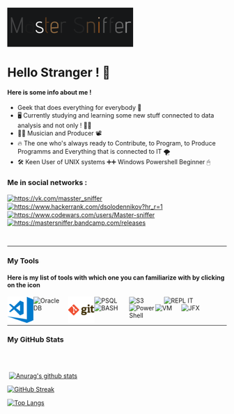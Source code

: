 ![](Vanilla-3.3s-289px.gif)

# Hello Stranger ! 🤙
#### Here is some info about me !
- Geek that does everything for everybody 👾
- 🖥 Currently studying and learning some new stuff connected to data analysis and not only ! 👨‍💻 
- 👨‍🎤 Musician and Producer 📽
- 🔥 The one who's always ready to Contribute, to Program, to Produce Programms and Everything that is connected to IT 🌪 
- 🛠 Keen User of UNIX systems ➕➕ Windows Powershell Beginner 🖱


### Me in social networks :


[<img align="center" alt="https://vk.com/masster_sniffer" width="75px" src="https://rubikmedia.ru/upload/iblock/1fd/vk.png" />][website]&nbsp;
[<img align="center" alt="https://www.hackerrank.com/dsolodennikov?hr_r=1" width="75px" src="https://upload.wikimedia.org/wikipedia/commons/6/65/HackerRank_logo.png" />][hackrank]&nbsp;
[<img align="center" alt="https://www.codewars.com/users/Master-sniffer" width="75px" src="https://www.codewars.com/assets/logos/logo-square-red-big-dark-text-2e091298050b4a55869eb3c7d02e5cd21561b042f7692401fd9e3a2409078c39.png" />][kata]&nbsp;
[<img align="center" alt="https://mastersniffer.bandcamp.com/releases" width="75px" src="https://i.pinimg.com/originals/fd/f9/2a/fdf92ade7b132f2f3a5b55e68fdfbf54.png" />][BC]&nbsp;


<br />

---

### My Tools
#### Here is my list of tools with which one you can familiarize with by clicking on the icon

[<img align="left" alt="Visual Studio Code" width="60px" src="https://raw.githubusercontent.com/github/explore/80688e429a7d4ef2fca1e82350fe8e3517d3494d/topics/visual-studio-code/visual-studio-code.png" />][VS CODE]
[<img align="left" alt="Oracle DB" width="80px" src="http://centercio.ru/wp-content/uploads/2018/11/Oracle-PNG-Clipart.png" />][Oracle]
[<img align="left" alt="GIT" width="60px" src="https://raw.githubusercontent.com/github/explore/80688e429a7d4ef2fca1e82350fe8e3517d3494d/topics/git/git.png" />][GIT]
[<img align="left" alt="PSQL" width="80px" src="https://img.reg.ru/faq/20-08-2020-postgresql.png" />][PSQL]
[<img align="left" alt="S3" width="80px" src="https://miro.medium.com/max/333/1*1A1CQ8a-vKphpDu97_U6Kw.png" />][S3]
[<img align="left" alt="REPL IT" width="70px" src="https://upload.wikimedia.org/wikipedia/commons/b/b2/Repl.it_logo.svg" />][Repl]
[<img align="left" alt="BASH" width="80px" src="https://d33wubrfki0l68.cloudfront.net/306f655dcc33cc3d958cab80d78d3f2da427974c/a2bd8/img/logo/svg/full_colored_dark.svg" />][BASH]
[<img align="left" alt="PowerShell" width="60px" src="https://hsto.org/getpro/habr/post_images/9e6/17e/c95/9e617ec959b5c01c569bd9d6a8b1cf8a.png" />][PWSH]
[<img align="left" alt="VM" width="60px" src="https://upload.wikimedia.org/wikipedia/commons/thumb/d/d5/Virtualbox_logo.png/80px-Virtualbox_logo.png" />][VM]
[<img align="left" alt="JFX" width="70px" src="https://upload.wikimedia.org/wikipedia/en/c/cc/JavaFX_Logo.png" />][JFX]


<br />
<br />
<br />

---

### My GitHub Stats
<br />
<br />

&nbsp;[![Anurag's github stats](https://github-readme-stats.vercel.app/api?username=Master-sniffer&show_icons=true&theme=onedark&count_private=true )](https://github.com/Master-sniffer/github-readme-stats)
<br />

[![GitHub Streak](https://github-readme-streak-stats.herokuapp.com/?user=Master-sniffer&theme=synthwave&hide_border=true)](https://github.com/Master-sniffer/github-readme-streak-stats) 
<br />

[![Top Langs](https://github-readme-stats.vercel.app/api/top-langs/?username=Master-sniffer&hide=html&langs_count=20&layout=compact)](https://github.com/anuraghazra/github-readme-stats)


[website]: https://vk.com/masster_sniffer
[hackrank]: https://www.hackerrank.com/dsolodennikov
[kata]: https://www.codewars.com/users/Master-sniffer
[BC]: https://mastersniffer.bandcamp.com/releases
[VS CODE]: https://code.visualstudio.com
[Oracle]: https://www.oracle.com/index.html
[GIT]: https://git-scm.com
[PSQL]: https://www.postgresql.org
[S3]: https://aws.amazon.com/free/?nc1=h_ls&all-free-tier.sort-by=item.additionalFields.SortRank&all-free-tier.sort-order=asc
[Repl]: https://repl.it
[BASH]: https://en.wikipedia.org/wiki/Bash_(Unix_shell)
[PWSH]: https://en.wikipedia.org/wiki/PowerShell
[VM]: https://www.virtualbox.org
[JFX]: https://openjfx.io
